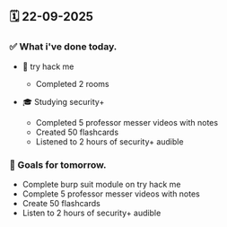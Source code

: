 ## 🗓️ 22-09-2025

### ✅ What i've done today.
- 👾 try hack me
  - Completed 2 rooms
 
- 🎓 Studying security+
  - Completed 5 professor messer videos with notes
  - Created 50 flashcards
  - Listened to 2 hours of security+ audible


### 🎯 Goals for tomorrow.
- Complete burp suit module on try hack me
- Complete 5 professor messer videos with notes
- Create 50 flashcards
- Listen to 2 hours of security+ audible
